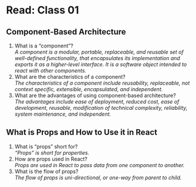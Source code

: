 # Read: Class 01

## Component-Based Architecture

1. What is a “component”?  
  *A component is a modular, portable, replaceable, and reusable set of well-defined functionality, that encapsulates its implementation and exports it as a higher-level  interface. It is a software object intended to react with other components.*  
2. What are the characteristics of a component?  
  *The characteristics of a component include reusability, replaceable, not context specific, extensible, encapsulated, and independent.*  
3. What are the advantages of using component-based architecture?  
  *The advantages include ease of deployment, reduced cost, ease of development, reusable, modification of technical complexity, reliability, system maintenance, and independent.*

## What is Props and How to Use it in React

1. What is “props” short for?  
  *“Props” is short for properties.*
2. How are props used in React?  
  *Props are used in React to pass data from one component to another.*
3. What is the flow of props?  
  *The flow of props is uni-directional, or one-way from parent to child.*
  